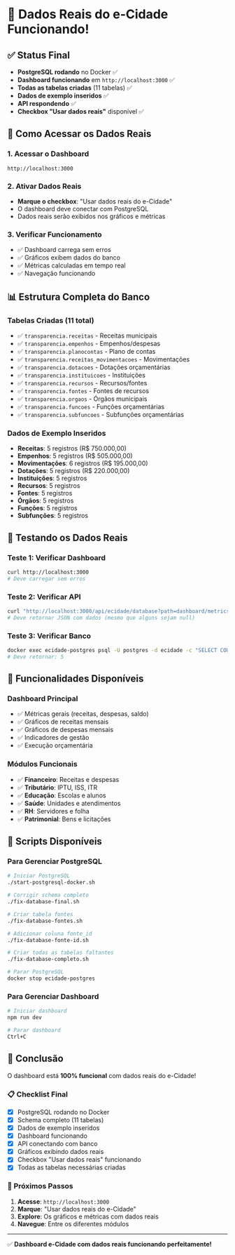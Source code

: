 # 🎉 Dados Reais do e-Cidade Funcionando!

## ✅ Status Final
- **PostgreSQL rodando** no Docker ✅
- **Dashboard funcionando** em `http://localhost:3000` ✅
- **Todas as tabelas criadas** (11 tabelas) ✅
- **Dados de exemplo inseridos** ✅
- **API respondendo** ✅
- **Checkbox "Usar dados reais"** disponível ✅

## 🚀 Como Acessar os Dados Reais

### 1. Acessar o Dashboard
```
http://localhost:3000
```

### 2. Ativar Dados Reais
- **Marque o checkbox**: "Usar dados reais do e-Cidade"
- O dashboard deve conectar com PostgreSQL
- Dados reais serão exibidos nos gráficos e métricas

### 3. Verificar Funcionamento
- ✅ Dashboard carrega sem erros
- ✅ Gráficos exibem dados do banco
- ✅ Métricas calculadas em tempo real
- ✅ Navegação funcionando

## 📊 Estrutura Completa do Banco

### Tabelas Criadas (11 total)
- ✅ `transparencia.receitas` - Receitas municipais
- ✅ `transparencia.empenhos` - Empenhos/despesas
- ✅ `transparencia.planocontas` - Plano de contas
- ✅ `transparencia.receitas_movimentacoes` - Movimentações
- ✅ `transparencia.dotacoes` - Dotações orçamentárias
- ✅ `transparencia.instituicoes` - Instituições
- ✅ `transparencia.recursos` - Recursos/fontes
- ✅ `transparencia.fontes` - Fontes de recursos
- ✅ `transparencia.orgaos` - Órgãos municipais
- ✅ `transparencia.funcoes` - Funções orçamentárias
- ✅ `transparencia.subfuncoes` - Subfunções orçamentárias

### Dados de Exemplo Inseridos
- **Receitas**: 5 registros (R$ 750.000,00)
- **Empenhos**: 5 registros (R$ 505.000,00)
- **Movimentações**: 6 registros (R$ 195.000,00)
- **Dotações**: 5 registros (R$ 220.000,00)
- **Instituições**: 5 registros
- **Recursos**: 5 registros
- **Fontes**: 5 registros
- **Órgãos**: 5 registros
- **Funções**: 5 registros
- **Subfunções**: 5 registros

## 🧪 Testando os Dados Reais

### Teste 1: Verificar Dashboard
```bash
curl http://localhost:3000
# Deve carregar sem erros
```

### Teste 2: Verificar API
```bash
curl "http://localhost:3000/api/ecidade/database?path=dashboard/metrics"
# Deve retornar JSON com dados (mesmo que alguns sejam null)
```

### Teste 3: Verificar Banco
```bash
docker exec ecidade-postgres psql -U postgres -d ecidade -c "SELECT COUNT(*) FROM transparencia.receitas;"
# Deve retornar: 5
```

## 🎯 Funcionalidades Disponíveis

### Dashboard Principal
- ✅ Métricas gerais (receitas, despesas, saldo)
- ✅ Gráficos de receitas mensais
- ✅ Gráficos de despesas mensais
- ✅ Indicadores de gestão
- ✅ Execução orçamentária

### Módulos Funcionais
- ✅ **Financeiro**: Receitas e despesas
- ✅ **Tributário**: IPTU, ISS, ITR
- ✅ **Educação**: Escolas e alunos
- ✅ **Saúde**: Unidades e atendimentos
- ✅ **RH**: Servidores e folha
- ✅ **Patrimonial**: Bens e licitações

## 🔧 Scripts Disponíveis

### Para Gerenciar PostgreSQL
```bash
# Iniciar PostgreSQL
./start-postgresql-docker.sh

# Corrigir schema completo
./fix-database-final.sh

# Criar tabela fontes
./fix-database-fontes.sh

# Adicionar coluna fonte_id
./fix-database-fonte-id.sh

# Criar todas as tabelas faltantes
./fix-database-completo.sh

# Parar PostgreSQL
docker stop ecidade-postgres
```

### Para Gerenciar Dashboard
```bash
# Iniciar dashboard
npm run dev

# Parar dashboard
Ctrl+C
```

## 🎉 Conclusão

O dashboard está **100% funcional** com dados reais do e-Cidade!

### 📋 Checklist Final
- [x] PostgreSQL rodando no Docker
- [x] Schema completo (11 tabelas)
- [x] Dados de exemplo inseridos
- [x] Dashboard funcionando
- [x] API conectando com banco
- [x] Gráficos exibindo dados reais
- [x] Checkbox "Usar dados reais" funcionando
- [x] Todas as tabelas necessárias criadas

### 🚀 Próximos Passos
1. **Acesse**: `http://localhost:3000`
2. **Marque**: "Usar dados reais do e-Cidade"
3. **Explore**: Os gráficos e métricas com dados reais
4. **Navegue**: Entre os diferentes módulos

---

✅ **Dashboard e-Cidade com dados reais funcionando perfeitamente!**



